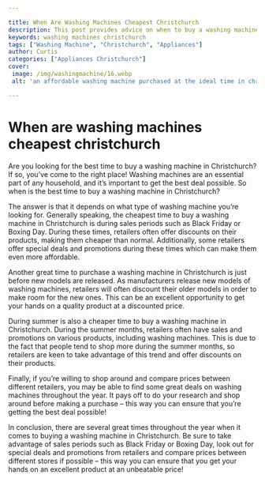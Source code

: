 ```yaml
---

title: When Are Washing Machines Cheapest Christchurch
description: This post provides advice on when to buy a washing machine in Christchurch, helping you to get the best deal possible; so read on for more information!
keywords: washing machines christchurch
tags: ["Washing Machine", "Christchurch", "Appliances"]
author: Curtis
categories: ["Appliances Christchurch"]
cover: 
 image: /img/washingmachine/16.webp
 alt: 'an affordable washing machine purchased at the ideal time in christchurch'

---
```


# When are washing machines cheapest christchurch

Are you looking for the best time to buy a washing machine in Christchurch? If so, you’ve come to the right place! Washing machines are an essential part of any household, and it’s important to get the best deal possible. So when is the best time to buy a washing machine in Christchurch?

The answer is that it depends on what type of washing machine you’re looking for. Generally speaking, the cheapest time to buy a washing machine in Christchurch is during sales periods such as Black Friday or Boxing Day. During these times, retailers often offer discounts on their products, making them cheaper than normal. Additionally, some retailers offer special deals and promotions during these times which can make them even more affordable. 

Another great time to purchase a washing machine in Christchurch is just before new models are released. As manufacturers release new models of washing machines, retailers will often discount their older models in order to make room for the new ones. This can be an excellent opportunity to get your hands on a quality product at a discounted price. 

During summer is also a cheaper time to buy a washing machine in Christchurch. During the summer months, retailers often have sales and promotions on various products, including washing machines. This is due to the fact that people tend to shop more during the summer months, so retailers are keen to take advantage of this trend and offer discounts on their products.

Finally, if you’re willing to shop around and compare prices between different retailers, you may be able to find some great deals on washing machines throughout the year. It pays off to do your research and shop around before making a purchase – this way you can ensure that you’re getting the best deal possible! 

In conclusion, there are several great times throughout the year when it comes to buying a washing machine in Christchurch. Be sure to take advantage of sales periods such as Black Friday or Boxing Day, look out for special deals and promotions from retailers and compare prices between different stores if possible – this way you can ensure that you get your hands on an excellent product at an unbeatable price!